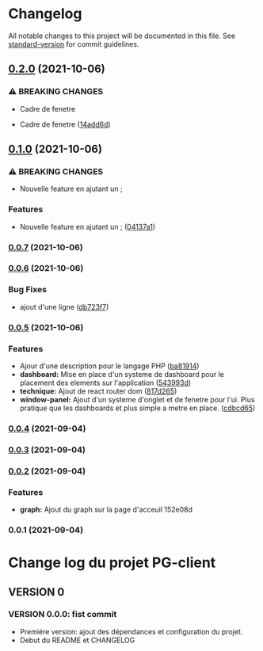 # Changelog

All notable changes to this project will be documented in this file. See [standard-version](https://github.com/conventional-changelog/standard-version) for commit guidelines.

## [0.2.0](https://github.com/kilrasemifir/perks-graph-client/compare/v0.1.0...v0.2.0) (2021-10-06)


### ⚠ BREAKING CHANGES

* Cadre de fenetre

* Cadre de fenetre ([14add6d](https://github.com/kilrasemifir/perks-graph-client/commit/14add6d1fdc8841fa2a9326b5fe556aa3d9321c5))

## [0.1.0](https://github.com/kilrasemifir/perks-graph-client/compare/v0.0.7...v0.1.0) (2021-10-06)


### ⚠ BREAKING CHANGES

* Nouvelle feature en ajutant un ;

### Features

* Nouvelle feature en ajutant un ; ([04137a1](https://github.com/kilrasemifir/perks-graph-client/commit/04137a16cbcdaea3745d5e3520c73eb7d7e3b62c))

### [0.0.7](https://github.com/kilrasemifir/perks-graph-client/compare/v0.0.6...v0.0.7) (2021-10-06)

### [0.0.6](https://github.com/kilrasemifir/perks-graph-client/compare/v0.0.5...v0.0.6) (2021-10-06)


### Bug Fixes

* ajout d'une ligne ([db723f7](https://github.com/kilrasemifir/perks-graph-client/commit/db723f7938bdf588724fb51ec8bcd841b7786a6d))

### [0.0.5](https://github.com/kilrasemifir/perks-graph-client/compare/v0.0.4...v0.0.5) (2021-10-06)


### Features

* Ajour d'une description pour le langage PHP ([ba81914](https://github.com/kilrasemifir/perks-graph-client/commit/ba81914f29fcd74956cf530a40583eed65208da0))
* **dashboard:** Mise en place d'un systeme de dashboard pour le placement des elements sur l'application ([543993d](https://github.com/kilrasemifir/perks-graph-client/commit/543993d610b93b55a890cd2a2f04d8d1325e5f8c))
* **technique:** Ajout de react router dom ([817d265](https://github.com/kilrasemifir/perks-graph-client/commit/817d26516e382365a2b73d384d2234c438367514))
* **window-panel:** Ajout d'un systeme d'onglet et de fenetre pour l'ui. Plus pratique que les dashboards et plus simple a metre en place. ([cdbcd65](https://github.com/kilrasemifir/perks-graph-client/commit/cdbcd654e3463b6caefac73c525958966e2e0b77))

### [0.0.4](https://github.com/kilrasemifir/perks-graph-client/compare/v0.0.3...v0.0.4) (2021-09-04)

### [0.0.3](///compare/v0.0.2...v0.0.3) (2021-09-04)

### [0.0.2](///compare/v0.0.1...v0.0.2) (2021-09-04)


### Features

* **graph:** Ajout du graph sur la page d'acceuil 152e08d

### 0.0.1 (2021-09-04)

# Change log du projet PG-client

## VERSION 0
### VERSION 0.0.0: fist commit
- Premiére version: ajout des dépendances et configuration du projet.
- Debut du README et CHANGELOG
